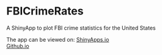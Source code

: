 # FBICrimeRates
A ShinyApp to plot FBI crime statistics for the United States

The app can be viewed on:
[ShinyApps.io]("https://luaprebel.shinyapps.io/crimerate-ggplot/")  
[Github.io]("https://lauprebel.github.io/FBICrimeRates")
